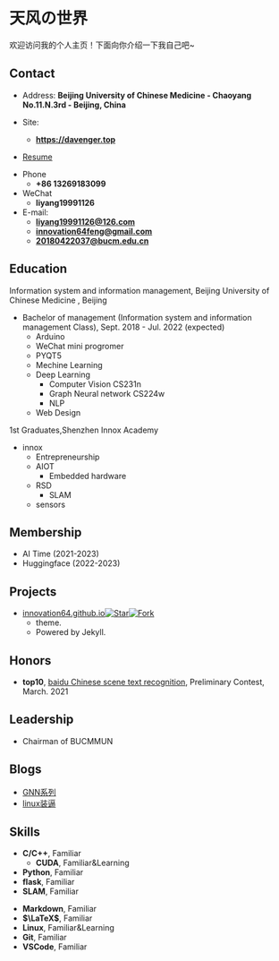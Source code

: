 # 天风の世界

欢迎访问我的个人主页！下面向你介绍一下我自己吧\~



<!-- .slide -->

## Contact

- Address: **Beijing University of Chinese Medicine - Chaoyang No.11.N.3rd - Beijing, China**

- Site: 
  - **<https://davenger.top>**
- [Resume](https://innovation64.github.io/ly.pdf)

<!-- .slide vertical=true -->

- Phone
  - **+86 13269183099**
- WeChat
  - **liyang19991126**
- E-mail:
  - **[liyang19991126@126.com](mailto:liyang19991126@126.com)**
  - **[innovation64feng@gmail.com](mailto:innovation64feng@gmail.com)**
  - **[20180422037@bucm.edu.cn](mailto:20180422037@bucm.edu.cn)**

<!-- .slide -->

## Education

<!-- .slide vertical=true -->

Information system and information management, Beijing University of Chinese Medicine , Beijing


<!-- .slide vertical=true -->

- Bachelor of management (Information system and information management Class), Sept. 2018 - Jul. 2022 (expected)
  - Arduino
  - WeChat mini progromer
  - PYQT5
  - Mechine Learning
  - Deep Learning
    - Computer Vision CS231n
    - Graph Neural network CS224w
    - NLP
  - Web Design



<!-- .slide vertical=true -->

1st Graduates,Shenzhen Innox Academy
- innox
  - Entrepreneurship  
  - AIOT
    - Embedded hardware
  - RSD
    - SLAM
  - sensors
   

<!-- .slide -->

## Membership

<!--.slide vertical=true -->

- AI Time (2021-2023)
- Huggingface (2022-2023)

<!-- .slide -->

## Projects

<!-- .slide vertical=true -->

- [innovation64.github.io](https://github.com/innovation64/innovation64.github.io)[![Star](https://img.shields.io/github/stars/innovation64/innovation64.github.io.svg)](https://github.com/innovation64/innovation64.github.io)[![Fork](https://img.shields.io/github/forks/innovation64/innovation64.github.io.github.io.svg)](https://github.com/innovation64/innovation64.github.io/fork)
  - theme.
  - Powered by Jekyll.
<!-- .slide -->

## Honors

- **top10**, [baidu Chinese scene text recognition](https://aistudio.baidu.com/aistudio/projectdetail/1673180), Preliminary Contest, March. 2021

<!-- .slide -->

## Leadership

- Chairman of BUCMMUN

<!-- .slide -->

## Blogs

- [GNN系列](https://innovation64.github.io/_posts/2021-12-30-GNN-1.1/)
- [linux装逼](https://innovation64.github.io/_posts/2021-08-21-linux%E8%A3%85%E9%80%BC%E7%A5%9E%E5%99%A8/)
<!-- .slide -->

## Skills

<!-- .slide vertical=true -->

- **C/C++**, Familiar
  - **CUDA**, Familiar&Learning
- **Python**, Familiar
- **flask**, Familiar
- **SLAM**, Familiar

<!-- .slide vertical=true -->

- **Markdown**, Familiar
- **$\LaTeX$**, Familiar
- **Linux**, Familiar&Learning
- **Git**, Familiar
- **VSCode**, Familiar
